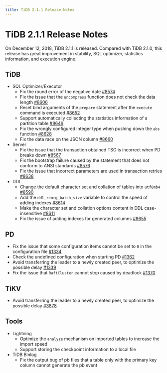 ```yaml
---
title: TiDB 2.1.1 Release Notes
---
```


# TiDB 2.1.1 Release Notes

On December 12, 2018, TiDB 2.1.1 is released. Compared with TiDB 2.1.0, this release has great improvement in stability, SQL optimizer, statistics information, and execution engine.

## TiDB

+ SQL Optimizer/Executor
    - Fix the round error of the negative date [#8574](https://github.com/pingcap/tidb/pull/8574)
    - Fix the issue that the `uncompress` function does not check the data length [#8606](https://github.com/pingcap/tidb/pull/8606)
    - Reset bind arguments of the `prepare` statement after the `execute` command is executed [#8652](https://github.com/pingcap/tidb/pull/8652)
    - Support automatically collecting the statistics information of a partition table [#8649](https://github.com/pingcap/tidb/pull/8649)
    - Fix the wrongly configured integer type when pushing down the `abs` function [#8628](https://github.com/pingcap/tidb/pull/8628)
    - Fix the data race on the JSON column [#8660](https://github.com/pingcap/tidb/pull/8660)
+ Server
    - Fix the issue that the transaction obtained TSO is incorrect when PD breaks down [#8567](https://github.com/pingcap/tidb/pull/8567)
    - Fix the bootstrap failure caused by the statement that does not conform to ANSI standards [#8576](https://github.com/pingcap/tidb/pull/8576)
    - Fix the issue that incorrect parameters are used in transaction retries [#8638](https://github.com/pingcap/tidb/pull/8638)
+ DDL
    - Change the default character set and collation of tables into `utf8mb4` [#8590](https://github.com/pingcap/tidb/pull/8590)
    - Add the `ddl_reorg_batch_size` variable to control the speed of adding indexes [#8614](https://github.com/pingcap/tidb/pull/8614)
    - Make the character set and collation options content in DDL case-insensitive [#8611](https://github.com/pingcap/tidb/pull/8611)
    - Fix the issue of adding indexes for generated columns [#8655](https://github.com/pingcap/tidb/pull/8655)

## PD

- Fix the issue that some configuration items cannot be set to `0` in the configuration file [#1334](https://github.com/pingcap/pd/pull/1334)
- Check the undefined configuration when starting PD [#1362](https://github.com/pingcap/pd/pull/1362)
- Avoid transferring the leader to a newly created peer, to optimize the possible delay [#1339](https://github.com/pingcap/pd/pull/1339)
- Fix the issue that `RaftCluster` cannot stop caused by deadlock [#1370](https://github.com/pingcap/pd/pull/1370)

## TiKV

- Avoid transferring the leader to a newly created peer, to optimize the possible delay [#3878](https://github.com/tikv/tikv/pull/3878)

## Tools

+ Lightning
    - Optimize the `analyze` mechanism on imported tables to increase the import speed
    - Support storing the checkpoint information to a local file
+ TiDB Binlog
    - Fix the output bug of pb files that a table only with the primary key column cannot generate the pb event
